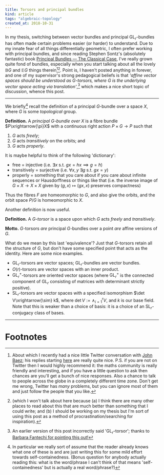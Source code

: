 ```yaml
---
title: Torsors and principal bundles
kind: article
tags: "algebraic-topology"
created_at: 2018-10-31
---
```


In my thesis, switching between vector bundles and principal $\mathrm{GL}_r$-bundles has often made certain problems easier (or harder) to understand.
Due to my innate fear of all things differentially geometric, I often prefer working with principal bundles, and since reading Stephen Sontz's (absolutely fantastic) book [Principal Bundles — The Classical Case](https://www.springer.com/fr/book/9783319147642), I've really grown quite fond of bundles, especially when you start talking about all the lovely $\mathbb{B}G$ and $\mathbb{E}G$ things therein[^1][^3].
Point is, I haven't posted anything in forever, and one of my supervisor's strong pedagogical beliefs is that _'affine vector spaces should be understood as $G$-torsors, where $G$ is the underlying vector space acting via translation'_,[^4] which makes a nice short topic of discussion, whence this post.

<!-- more -->

---

We briefly[^2] recall the definition of a principal $G$-bundle over a space $X$, where $G$ is some _topological_ group.

**Definition.** A _principal $G$-bundle over $X$_ is a fibre bundle $P\xrightarrow{\pi}X$ with a continuous right action $P\times G\to P$ such that

1. $G$ acts _freely_;
2. $G$ acts _transitively_ on the orbits; and
3. $G$ acts _properly_.

It is maybe helpful to think of the following 'dictionary':

+ free = injective (i.e. $\exists x$ s.t. $gx=hx\implies g=h$)
+ transitively = surjective (i.e. $\forall x,y$ $\exists g$ s.t. $gx=y$)
+ properly = something that you care about if you care about infinite sequences or Hausdorffness or things like that (i.e. the inverse image of $G\times X\to X\times X$ given by $(g,x)\mapsto(gx,x)$ preserves compactness)

Thus the fibres $F$ are homeomorphic to $G$, and also give the orbits, and the orbit space $P/G$ is homeomorphic to $X$.

Another definition is now useful.

**Definition.** A _$G$-torsor_ is a space upon which $G$ acts _freely_ and _transitively_.

**Motto.** $G$-torsors _are_ principal $G$-bundles over a point _are_ affine versions of $G$.

What do we mean by this last 'equivalence'?
Just that $G$-torsors retain all the structure of $G$, but don't have some specified point that acts as the identity.
Here are some nice examples.

+ $\mathrm{GL}_r$-torsors are vector spaces; $\mathrm{GL}_r$-bundles are vector bundles.
+ $O(r)$-torsors are vector spaces with an inner product.
+ $\mathrm{GL}_r^+$-torsors are oriented vector spaces (where $\mathrm{GL}_r^+$ is the connected component of $\mathrm{GL}_r$ consisting of matrices with determinant strictly positive).
+ $\mathrm{SL}_r$-torsors are vector spaces with a specified isomorphism $\det V\xrightarrow{\sim} k$, where $\det V:=\wedge_{i=1}^r V$, and $k$ is our base field. Note that this is weaker than a choice of basis: it is a choice of an $\mathrm{SL}_r$-conjugacy class of bases.

---

# Footnotes

[^1]: About which I recently had a nice little Twitter conversation with [John Baez](https://twitter.com/johncarlosbaez); his replies starting [here](https://twitter.com/johncarlosbaez/status/1056999200125157376) are really quite nice. P.S. if you are not on Twitter then I would highly recommend it: the maths community is really friendly and interesting, and if you have a little question to ask then chances are you'll get a bunch of nice responses. Also a chance to talk to people across the globe in a completely different time zone. Don't get me wrong, Twitter has _many_ problems, but you can ignore most of them and just follow the people that you like.
[^2]: In particular we really sort of assume that the reader already knows what one of these is and are just writing this for some mild effort towards self-containedness. (Bonus question for anybody actually reading this: what is the word/phrase I can't think of that means 'self-containedness' but is actually a real word/phrase?)
[^3]: (which I won't talk about here because (a) I think there are many other places to read about this that are much better than something that I could write; and (b) I should be working on my thesis but I'm sort of using this post as a method of procrastination/searching for inspiration).
[^4]: An earlier version of this post incorrectly said '$\mathrm{GL}_r$-torsor'; thanks to [Barbara Fantechi for pointing this out!](https://twitter.com/BarbaraFantechi/status/1057701336291123200)